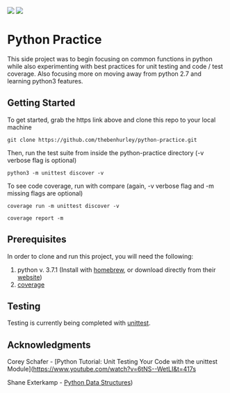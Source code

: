 <p>
    <img src="https://img.shields.io/badge/coverage-100%25-brightgreen.svg"/>
    <img src="https://img.shields.io/badge/python-%3E%3D3.7.1-blue.svg"/>
</p>

# Python Practice

This side project was to begin focusing on common functions in python while also experimenting with best practices for unit testing and code / test coverage. Also focusing more on moving away from python 2.7 and learning python3 features.

## Getting Started

To get started, grab the https link above and clone this repo to your local machine
```
git clone https://github.com/thebenhurley/python-practice.git
```

Then, run the test suite from inside the python-practice directory (-v verbose flag is optional)
```
python3 -m unittest discover -v
```

To see code coverage, run with compare (again, -v verbose flag and -m missing flags are optional)
```
coverage run -m unittest discover -v
```
```
coverage report -m
```

## Prerequisites

In order to clone and run this project, you will need the following:
1. python v. 3.7.1 (Install with [homebrew](https://docs.brew.sh/Homebrew-and-Python), or download directly from their [website](https://www.python.org/downloads/))
2. [coverage](https://coverage.readthedocs.io/en/latest/install.html)

## Testing

Testing is currently being completed with [unittest](https://docs.python.org/3/library/unittest.html). 

## Acknowledgments

Corey Schafer - [Python Tutorial: Unit Testing Your Code with the unittest Module](https://www.youtube.com/watch?v=6tNS--WetLI&t=417s

Shane Exterkamp - [Python Data Structures](https://github.com/exterkamp/Python-Data-Structures/blob/master/README.md))